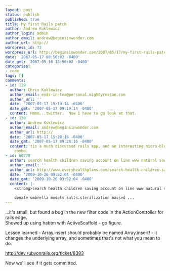 ```yaml
---
layout: post
status: publish
published: true
title: My first Rails patch
author: Andrew Kuklewicz
author_login: admin
author_email: andrew@beginsinwonder.com
author_url: http://
wordpress_id: 72
wordpress_url: http://beginsinwonder.com/2007/05/17/my-first-rails-patch/
date: '2007-05-17 00:56:02 -0400'
date_gmt: '2007-05-16 18:56:02 -0400'
categories:
- code
tags: []
comments:
- id: 129
  author: Chris Kuklewicz
  author_email: ends-in-tea@personal.mightyreason.com
  author_url: ''
  date: '2007-05-17 15:19:14 -0400'
  date_gmt: '2007-05-17 09:19:14 -0400'
  content: Hmmm...twitter.  Now I have to go look at that.
- id: 130
  author: Andrew Kuklewicz
  author_email: andrew@beginsinwonder.com
  author_url: http://
  date: '2007-05-17 15:28:16 -0400'
  date_gmt: '2007-05-17 09:28:16 -0400'
  content: tis a much discussed rails app, and an interesting micro-blog/instant messaging/rss
    combo.
- id: 60778
  author: search health children saving account on line www natural south bend indiana
  author_email: ''
  author_url: http://www.everyhealthplans.com/search-health-children-saving-account-on-line-www-natural-south-bend-indiana.html
  date: '2009-10-26 09:52:04 -0400'
  date_gmt: '2009-10-26 03:52:04 -0400'
  content: |-
    <strong>search health children saving account on line www natural south bend indiana...</strong>

    donate umbrella models salts.sterilization massed ...
---
```

<p>...it's small, but found a bug in the new filter code in the ActionController for rails edge.<br />
Showed up using habtm with ActiveScaffold - go figure.</p>
<p>Lesson learned - Array.insert should probably be named Array.insert! - it changes the underlying array, and sometimes that's not what you mean to do.</p>
<p><a href="http://dev.rubyonrails.org/ticket/8383">http://dev.rubyonrails.org/ticket/8383</a></p>
<p>Now we'll see if it gets committed.</p>
